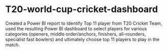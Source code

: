 # T20-world-cup-cricket-dashboard
Created a Power BI report to Identify Top 11 player from T20 Cricket Team,  used the resulting Power BI dashboard to select players for various categories (openers, middle order/anchors, finishers, all-rounders, specialist fast bowlers) and ultimately choose top 11 players to play in the match. 
